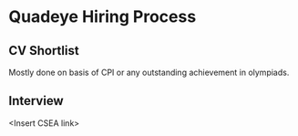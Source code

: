 # Quadeye Hiring Process

## CV Shortlist

Mostly done on basis of CPI or any outstanding achievement in olympiads.

## Interview

\<Insert CSEA link>